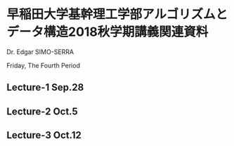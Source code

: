 # 早稲田大学基幹理工学部アルゴリズムとデータ構造2018秋学期講義関連資料

Dr. Edgar SIMO-SERRA

Friday, The Fourth Period

## Lecture-1 Sep.28

## Lecture-2 Oct.5

## Lecture-3 Oct.12